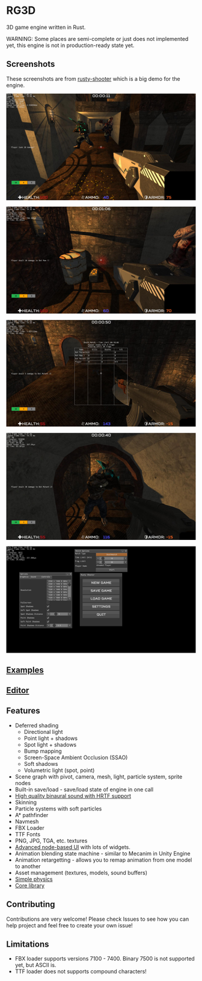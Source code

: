 # RG3D

3D game engine written in Rust. 

WARNING: Some places are semi-complete or just does not implemented yet, this engine is not in production-ready state yet.

## Screenshots

These screenshots are from [rusty-shooter](https://github.com/mrDIMAS/rusty-shooter) which is a big demo for the engine.

![1](pics/1.jpg?raw=true "Game 1")

![2](pics/2.jpg?raw=true "Game 2")

![3](pics/3.jpg?raw=true "Game 3")

![4](pics/4.jpg?raw=true "Game 4")

![5](pics/5.jpg?raw=true "Game 5")

## [Examples](https://github.com/mrDIMAS/rg3d/tree/master/examples)

## [Editor](https://github.com/mrDIMAS/rusty-editor/)

## Features

- Deferred shading
	- Directional light
	- Point light + shadows
	- Spot light + shadows
	- Bump mapping
	- Screen-Space Ambient Occlusion (SSAO)
	- Soft shadows
	- Volumetric light (spot, point)
- Scene graph with pivot, camera, mesh, light, particle system, sprite nodes
- Built-in save/load - save/load state of engine in one call
- [High quality binaural sound with HRTF support](https://github.com/mrDIMAS/rg3d-sound)
- Skinning
- Particle systems with soft particles
- A* pathfinder 
- Navmesh
- FBX Loader
- TTF Fonts
- PNG, JPG, TGA, etc. textures
- [Advanced node-based UI](https://github.com/mrDIMAS/rg3d-ui) with lots of widgets.
- Animation blending state machine - similar to Mecanim in Unity Engine
- Animation retargetting - allows you to remap animation from one model to another
- Asset management (textures, models, sound buffers)
- [Simple physics](https://github.com/mrDIMAS/rg3d-physics)
- [Core library](https://github.com/mrDIMAS/rg3d-core)

## Contributing

Contributions are very welcome! Please check Issues to see how you can help project and feel free to create your own issue!

## Limitations

- FBX loader supports versions 7100 - 7400. Binary 7500 is not supported yet, but ASCII is.
- TTF loader does not supports compound characters!
